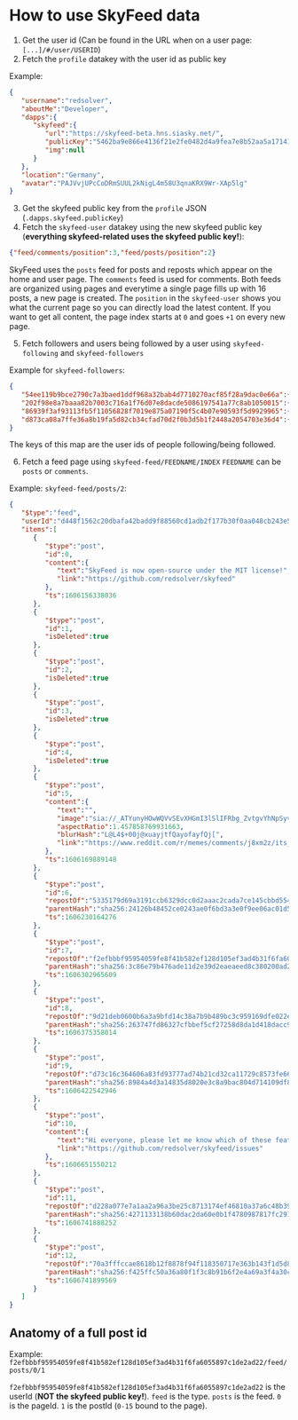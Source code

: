 # How to use SkyFeed data

1. Get the user id (Can be found in the URL when on a user page: `[...]/#/user/USERID`)
2. Fetch the `profile` datakey with the user id as public key

Example:
```json
{
   "username":"redsolver",
   "aboutMe":"Developer",
   "dapps":{
      "skyfeed":{
         "url":"https://skyfeed-beta.hns.siasky.net/",
         "publicKey":"5462ba9e866e4136f21e2fe0482d4a9fea7e8b52aa5a17141d9c4fe8cf381e8a",
         "img":null
      }
   },
   "location":"Germany",
   "avatar":"PAJVvjUPcCoDRmSUUL2kNigL4m58U3qnaKRX9Wr-XAp5lg"
}
```

3. Get the skyfeed public key from the `profile` JSON (`.dapps.skyfeed.publicKey`)
4. Fetch the `skyfeed-user` datakey using the new skyfeed public key (**everything skyfeed-related uses the skyfeed public key!**):

```json
{"feed/comments/position":3,"feed/posts/position":2}
```

SkyFeed uses the `posts` feed for posts and reposts which appear on the home and user page. The `comments` feed is used for comments.
Both feeds are organized using pages and everytime a single page fills up with 16 posts, a new page is created. The `position` in the `skyfeed-user` shows you what the current page so you can directly load the latest content. If you want to get all content, the page index starts at `0` and goes `+1` on every new page.


5. Fetch followers and users being followed by a user using `skyfeed-following` and `skyfeed-followers`

Example for `skyfeed-followers`:
```json
{
   "54ee119b9bce2790c7a3baed1ddf968a32bab4d7710270acf85f28a9dac0e66a":{},
   "202f98e8a7baaa82b7003c716a1f76d07e8dacde5086197541a77c8ab1050015":{},
   "86939f3af93113fb5f11056828f7019e875a07190f5c4b07e90593f5d9929965":{},
   "d873ca08a7ffe36a8b19fa5d82cb34cfad70d2f0b3d5b1f2448a2054703e36d4":{}
}
```
The keys of this map are the user ids of people following/being followed.

6. Fetch a feed page using `skyfeed-feed/FEEDNAME/INDEX`
`FEEDNAME` can be `posts` or `comments`.

Example: `skyfeed-feed/posts/2`:
```json
{
   "$type":"feed",
   "userId":"d448f1562c20dbafa42badd9f88560cd1adb2f177b30f0aa048cb243e55d37bd",
   "items":[
      {
         "$type":"post",
         "id":0,
         "content":{
            "text":"SkyFeed is now open-source under the MIT license!",
            "link":"https://github.com/redsolver/skyfeed"
         },
         "ts":1606156338036
      },
      {
         "$type":"post",
         "id":1,
         "isDeleted":true
      },
      {
         "$type":"post",
         "id":2,
         "isDeleted":true
      },
      {
         "$type":"post",
         "id":3,
         "isDeleted":true
      },
      {
         "$type":"post",
         "id":4,
         "isDeleted":true
      },
      {
         "$type":"post",
         "id":5,
         "content":{
            "text":"",
            "image":"sia://_ATYunyHOwWQVvSEvXHGmI3lSlIFRbg_ZvtgvYhNpSyv3g",
            "aspectRatio":1.457858769931663,
            "blurHash":"L@L4$+00j@xuayjtfQayofayfQj[",
            "link":"https://www.reddit.com/r/memes/comments/j8xm2z/its_gif_saturday/"
         },
         "ts":1606169889148
      },
      {
         "$type":"post",
         "id":6,
         "repostOf":"5335179d69a3191ccb6329dcc0d2aaac2cada7ce145cbbd5543c8c2ee97e2a4a/feed/posts/0/11",
         "parentHash":"sha256:24126b48452ce0243ae0f6bd3a3e0f9ee06ac01d5dab557c365b3e1bb8972fa5",
         "ts":1606230164276
      },
      {
         "$type":"post",
         "id":7,
         "repostOf":"f2efbbbf95954059fe8f41b582ef128d105ef3ad4b31f6fa6055897c1de2ad22/feed/posts/0/0",
         "parentHash":"sha256:3c86e79b476ade11d2e39d2eaeaeed8c380200ad2d8ecf528308f995a23dc594",
         "ts":1606302965609
      },
      {
         "$type":"post",
         "id":8,
         "repostOf":"9d21deb0600b6a3a9bfd14c38a7b9b489bc3c959169dfe022e8d2180e2fd28c5/feed/posts/0/0",
         "parentHash":"sha256:263747fd86327cfbbef5cf27258d8da1d418dacc9806d500b72d7ddfc9ee41b6",
         "ts":1606375358014
      },
      {
         "$type":"post",
         "id":9,
         "repostOf":"d73c16c364606a83fd93777ad74b21cd32ca11729c8573fe6654973a8308d56c/feed/posts/0/10",
         "parentHash":"sha256:8984a4d3a14835d8020e3c8a9bac804d714109df8be7960bd2d27da881ad28cb",
         "ts":1606422542946
      },
      {
         "$type":"post",
         "id":10,
         "content":{
            "text":"Hi everyone, please let me know which of these features you would like to see the most on SkyFeed and why!\n\n1. Mention other users with @\n2. Handshake Username Verification\n3. Likes and/or Emoji Reactions\n4. Optional markdown support\n5. Custom color theme with sync and share functionality\n\nIf you have a feature request not listed here, please add it on GitHub!",
            "link":"https://github.com/redsolver/skyfeed/issues"
         },
         "ts":1606651550212
      },
      {
         "$type":"post",
         "id":11,
         "repostOf":"d228a077e7a1aa2a96a3be25c8713174ef46810a37a6c48b39b10624b574bbe6/feed/posts/0/0",
         "parentHash":"sha256:4271133138b60dac2da60e0b1f4780987817fc291356aa3d8c58ab17797d17ea",
         "ts":1606741888252
      },
      {
         "$type":"post",
         "id":12,
         "repostOf":"70a3fffccae8618b12f8878f94f118350717e363b143f1d5d8df787ffb1c9ae7/feed/posts/1/10",
         "parentHash":"sha256:f425ffc50a36a80f1f3c8b91b6f2e4a69a3f4a30ceef319a56c413c691fadd49",
         "ts":1606741899569
      }
   ]
}
```

## Anatomy of a full post id

Example: `f2efbbbf95954059fe8f41b582ef128d105ef3ad4b31f6fa6055897c1de2ad22/feed/posts/0/1`

`f2efbbbf95954059fe8f41b582ef128d105ef3ad4b31f6fa6055897c1de2ad22` is the userId (**NOT the skyfeed public key!**).
`feed` is the type.
`posts` is the feed.
`0` is the pageId.
`1` is the postId (`0-15` bound to the page).
